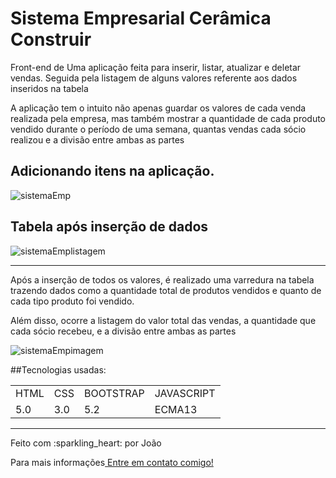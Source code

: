 # Sistema Empresarial Cerâmica Construir

<p>Front-end de Uma aplicação feita para inserir, listar, atualizar e deletar vendas. Seguida pela listagem de alguns valores referente aos dados inseridos na tabela<p>

<p>A aplicação tem o intuito não apenas guardar os valores de cada venda realizada pela empresa, mas também mostrar a quantidade de cada produto vendido durante o período de uma semana, quantas vendas cada sócio realizou e a divisão entre ambas as partes</p>

<h2>Adicionando itens na aplicação.</h2>
 
![sistemaEmp](https://user-images.githubusercontent.com/101708181/227342281-dca45b61-9bf5-4c25-b8b8-a747075d36cc.gif)



<h2>Tabela após inserção de dados</h2>

![sistemaEmplistagem](https://user-images.githubusercontent.com/101708181/227343171-c873af91-c29a-46a0-b431-e99b1f51b619.png)
<hr>

<p>Após a inserção de todos os valores, é realizado uma varredura na tabela trazendo dados como a quantidade total de produtos vendidos e quanto de cada tipo produto foi vendido.</p>

<p>Além disso, ocorre a  listagem do valor total das vendas, a quantidade que cada sócio recebeu, e a divisão entre ambas as partes</p>

![sistemaEmpimagem](https://user-images.githubusercontent.com/101708181/227343184-a831a100-e886-4f3b-88cb-97ed72811018.png)

##Tecnologias usadas:

<table>
 <tr>
  <td>HTML</td>
  <td>CSS</td>
  <td>BOOTSTRAP</td>
  <td>JAVASCRIPT</td>
  
 <tr>
  
 <tr>
  <td>5.0</td>
  <td>3.0</td>
  <td>5.2</td>
  <td>ECMA13</td>
 <tr>
 
</table>
 
<hr>

<p>Feito com :sparkling_heart: por João</p>

<p>Para mais informações<a href="https://www.linkedin.com/in/jo%C3%A3o-elias-maccari-99568a259/"> Entre em contato comigo!</a> </p>

